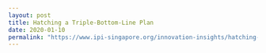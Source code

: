 ```yaml
---
layout: post
title: Hatching a Triple-Bottom-Line Plan
date: 2020-01-10
permalink: "https://www.ipi-singapore.org/innovation-insights/hatching-triple-bottom-line-plan/"
---
```

